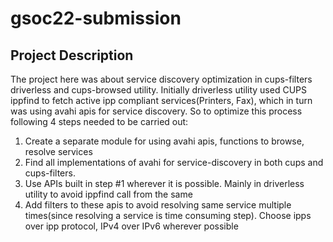 # gsoc22-submission

## Project Description

The project here was about service discovery optimization in cups-filters driverless and cups-browsed utility. Initially driverless utility used CUPS ippfind to fetch active ipp compliant services(Printers, Fax), which in turn was using avahi apis for service discovery. So to optimize this process following 4 steps needed to be carried out:
1. Create a separate module for using avahi apis, functions to browse, resolve services
2. Find all implementations of avahi for service-discovery in both cups and cups-filters.
3. Use APIs built in step #1 wherever it is possible. Mainly in driverless utility to avoid ippfind call from the same
4. Add filters to these apis to avoid resolving same service multiple times(since resolving a service is time consuming step). Choose ipps over ipp protocol, IPv4 over IPv6 wherever possible 

